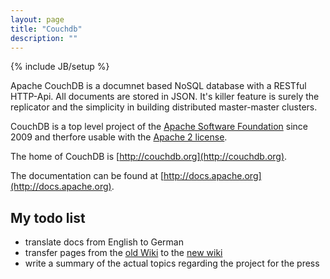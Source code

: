 ```yaml
---
layout: page
title: "Couchdb"
description: ""
---
```

{% include JB/setup %}

Apache CouchDB is a documnet based NoSQL database with a RESTful HTTP-Api. All documents are stored in JSON. It's killer feature is surely the replicator and the simplicity in building distributed master-master clusters.

CouchDB is a top level project of the [Apache Software Foundation](http://www.apache.org) since 2009 and therfore usable with the [Apache 2 license](http://www.apache.org/licenses/LICENSE-2.0.html).

The home of CouchDB is [http://couchdb.org](http://couchdb.org).

The documentation can be found at [http://docs.apache.org](http://docs.apache.org). 

## My todo list

* translate docs from English to German
* transfer pages from the [old Wiki](https://wiki.apache.org/couchdb/FrontPage) to the [new wiki](https://cwiki.apache.org/confluence/display/COUCHDB/CouchDB+Home)
* write a summary of the actual topics regarding the project for the press

